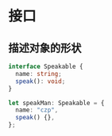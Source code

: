 # 接口

## 描述对象的形状

```typescript
interface Speakable {
  name: string;
  speak(): void;
}

let speakMan: Speakable = {
  name: "czp",
  speak() {},
};
```
